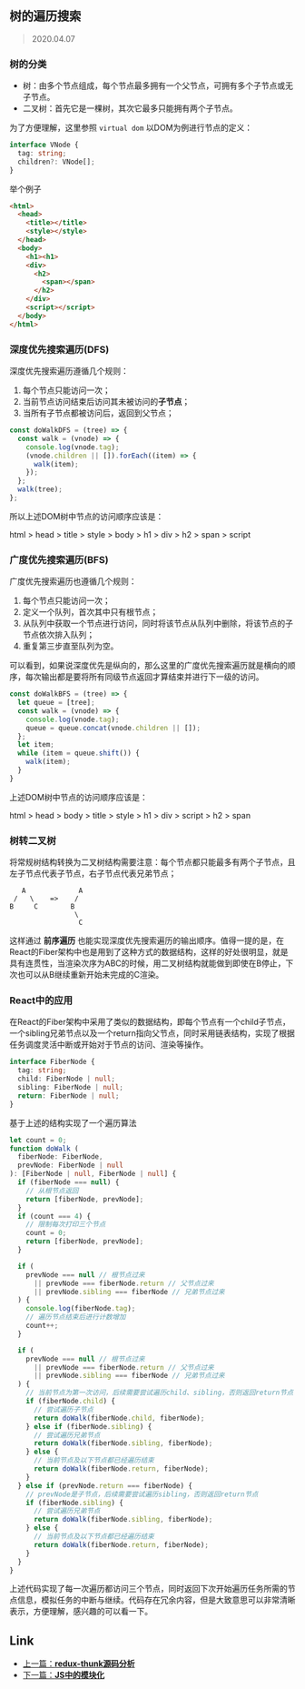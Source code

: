 ## 树的遍历搜索

> 2020.04.07

### 树的分类

+ 树：由多个节点组成，每个节点最多拥有一个父节点，可拥有多个子节点或无子节点。
+ 二叉树：首先它是一棵树，其次它最多只能拥有两个子节点。

为了方便理解，这里参照 `virtual dom` 以DOM为例进行节点的定义：

```typescript
interface VNode {
  tag: string;
  children?: VNode[];
}
```

举个例子

```html
<html>
  <head>
    <title></title>
    <style></style>
  </head>
  <body>
    <h1><h1>
    <div>
      <h2>
        <span></span>
      </h2>
    </div>
    <script></script>
  </body>
</html>
```

### 深度优先搜索遍历(DFS)

深度优先搜索遍历遵循几个规则：

1. 每个节点只能访问一次；
2. 当前节点访问结束后访问其未被访问的**子节点**；
3. 当所有子节点都被访问后，返回到父节点；

```javascript
const doWalkDFS = (tree) => {
  const walk = (vnode) => {
    console.log(vnode.tag);
    (vnode.children || []).forEach((item) => {
      walk(item);
    });
  };
  walk(tree);
};
```
所以上述DOM树中节点的访问顺序应该是：

html > head > title > style > body > h1 > div > h2 > span > script

### 广度优先搜索遍历(BFS)

广度优先搜索遍历也遵循几个规则：

1. 每个节点只能访问一次；
2. 定义一个队列，首次其中只有根节点；
3. 从队列中获取一个节点进行访问，同时将该节点从队列中删除，将该节点的子节点依次排入队列；
4. 重复第三步直至队列为空。

可以看到，如果说深度优先是纵向的，那么这里的广度优先搜索遍历就是横向的顺序，每次输出都是要将所有同级节点返回才算结束并进行下一级的访问。

```javascript
const doWalkBFS = (tree) => {
  let queue = [tree];
  const walk = (vnode) => {
    console.log(vnode.tag);
    queue = queue.concat(vnode.children || []);
  };
  let item;
  while (item = queue.shift()) {
    walk(item);
  }
}
```

上述DOM树中节点的访问顺序应该是：

html > head > body > title > style > h1 > div > script > h2 > span

### 树转二叉树

将常规树结构转换为二叉树结构需要注意：每个节点都只能最多有两个子节点，且左子节点代表子节点，右子节点代表兄弟节点；

```
   A             A
 /   \    =>    /
B     C        B
                \
                 C
```

这样通过 **前序遍历** 也能实现深度优先搜索遍历的输出顺序。值得一提的是，在React的Fiber架构中也是用到了这种方式的数据结构，这样的好处很明显，就是具有连贯性，当渲染次序为ABC的时候，用二叉树结构就能做到即使在B停止，下次也可以从B继续重新开始未完成的C渲染。

### React中的应用

在React的Fiber架构中采用了类似的数据结构，即每个节点有一个child子节点，一个sibling兄弟节点以及一个return指向父节点，同时采用链表结构，实现了根据任务调度灵活中断或开始对于节点的访问、渲染等操作。

```typescript
interface FiberNode {
  tag: string;
  child: FiberNode | null;
  sibling: FiberNode | null;
  return: FiberNode | null;
}
```

基于上述的结构实现了一个遍历算法

```typescript
let count = 0;
function doWalk (
  fiberNode: FiberNode, 
  prevNode: FiberNode | null
): [FiberNode | null, FiberNode | null] {
  if (fiberNode === null) {
    // 从根节点返回
    return [fiberNode, prevNode];
  }
  if (count === 4) {
    // 限制每次打印三个节点
    count = 0;
    return [fiberNode, prevNode];
  }

  if (
    prevNode === null // 根节点过来
      || prevNode === fiberNode.return // 父节点过来
      || prevNode.sibling === fiberNode // 兄弟节点过来
  ) {
    console.log(fiberNode.tag);
    // 遍历节点结束后进行计数增加
    count++;
  }

  if (
    prevNode === null // 根节点过来
      || prevNode === fiberNode.return // 父节点过来
      || prevNode.sibling === fiberNode // 兄弟节点过来
  ) {
    // 当前节点为第一次访问，后续需要尝试遍历child、sibling，否则返回return节点
    if (fiberNode.child) {
      // 尝试遍历子节点
      return doWalk(fiberNode.child, fiberNode);
    } else if (fiberNode.sibling) {
      // 尝试遍历兄弟节点
      return doWalk(fiberNode.sibling, fiberNode);
    } else {
      // 当前节点及以下节点都已经遍历结束
      return doWalk(fiberNode.return, fiberNode);
    }
  } else if (prevNode.return === fiberNode) {
    // prevNode是子节点，后续需要尝试遍历sibling，否则返回return节点
    if (fiberNode.sibling) {
      // 尝试遍历兄弟节点
      return doWalk(fiberNode.sibling, fiberNode);
    } else {
      // 当前节点及以下节点都已经遍历结束
      return doWalk(fiberNode.return, fiberNode);
    }
  }
}
```

上述代码实现了每一次遍历都访问三个节点，同时返回下次开始遍历任务所需的节点信息，模拟任务的中断与继续。代码存在冗余内容，但是大致意思可以非常清晰表示，方便理解，感兴趣的可以看一下。

## Link

+ [上一篇：**redux-thunk源码分析**](../Redux/redux-thunk.md)
+ [下一篇：**JS中的模块化**](../Syntax/JS中的模块化.md)